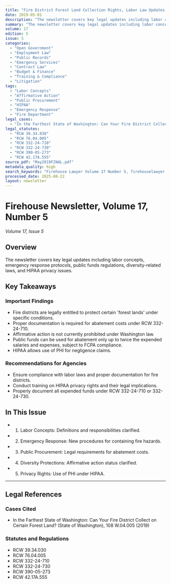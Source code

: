 ```yaml
---
title: "Fire District Forest Land Collection Rights, Labor Law Updates, and HIPAA Privacy Requirements"
date: 2019-05-01
description: "The newsletter covers key legal updates including labor concepts, emergency response protocols, public funds regulations, diversity-related laws, and HIPAA privacy issues."
summary: "The newsletter covers key legal updates including labor concepts, emergency response protocols, public funds regulations, diversity-related laws, and HIPAA privacy issues."
volume: 17
edition: 5
issue: 5
categories:
  - "Open Government"
  - "Employment Law"
  - "Public Records"
  - "Emergency Services"
  - "Contract Law"
  - "Budget & Finance"
  - "Training & Compliance"
  - "Litigation"
tags:
  - "Labor Concepts"
  - "Affirmative Action"
  - "Public Procurement"
  - "HIPAA"
  - "Emergency Response"
  - "Fire Department"
legal_cases:
  - "In the Farthest State of Washington: Can Your Fire District Collect on Certain Forest Land? (State of Washington), 108 W.04.005 (2019)"
legal_statutes:
  - "RCW 39.34.030"
  - "RCW 76.04.005"
  - "RCW 332-24-710"
  - "RCW 332-24-730"
  - "RCW 390-05-273"
  - "RCW 42.17A.555"
source_pdf: "May2019FINAL.pdf"
metadata_quality: high
search_keywords: "Firehouse Lawyer Volume 17 Number 5, firehouselawyer.com, public agencies Washington State, fire district forest land collection rights, labor law updates, HIPAA privacy requirements"
processed_date: 2025-08-22
layout: newsletter
---
```


# Firehouse Newsletter, Volume 17, Number 5

*Volume 17, Issue 5*

## Overview

The newsletter covers key legal updates including labor concepts, emergency response protocols, public funds regulations, diversity-related laws, and HIPAA privacy issues.

## Key Takeaways

### Important Findings

- Fire districts are legally entitled to protect certain 'forest lands' under specific conditions.
- Proper documentation is required for abatement costs under RCW 332-24-710.
- Affirmative action is not currently prohibited under Washington law.
- Public funds can be used for abatement only up to twice the expended salaries and expenses, subject to FCPA compliance.
- HIPAA allows use of PHI for negligence claims.

### Recommendations for Agencies

- Ensure compliance with labor laws and proper documentation for fire districts.
- Conduct training on HIPAA privacy rights and their legal implications.
- Properly document all expended funds under RCW 332-24-710 or 332-24-730.

## In This Issue

- 1. Labor Concepts: Definitions and responsibilities clarified.
- 2. Emergency Response: New procedures for containing fire hazards.
- 3. Public Procurement: Legal requirements for abatement costs.
- 4. Diversity Protections: Affirmative action status clarified.
- 5. Privacy Rights: Use of PHI under HIPAA.

---

## Legal References

### Cases Cited

- In the Farthest State of Washington: Can Your Fire District Collect on Certain Forest Land? (State of Washington), 108 W.04.005 (2019)

### Statutes and Regulations

- RCW 39.34.030
- RCW 76.04.005
- RCW 332-24-710
- RCW 332-24-730
- RCW 390-05-273
- RCW 42.17A.555

